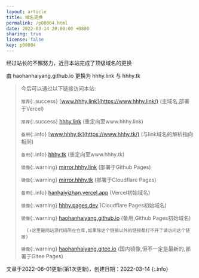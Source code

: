 ```yaml
---
layout: article
title: 域名更换
permalink: /p00004.html
date: 2022-03-14 20:00:00 +0800
sharing: true
license: false
key: p00004
---
```

经过站长的不懈努力，近日本站完成了顶级域名的更换

由 haohanhaiyang.github.io 更换为 hhhy.link 与 hhhy.tk<!--more-->

> 今后可以通过以下链接访问本站:
> 
> `推荐`{:.success} [www.hhhy.link](https://www.hhhy.link/) (主域名,部署于Vercel)
> 
> `推荐`{:.success} [hhhy.link](https://hhhy.link/) (重定向至www.hhhy.link)
> 
> `备用`{:.info} [www.hhhy.tk](https://www.hhhy.tk/) (与link域名的解析指向相同)
> 
> `备用`{:.info} [hhhy.tk](https://hhhy.tk/) (重定向至www.hhhy.tk)
> 
> `镜像`{:.warning} [mirror.hhhy.link](https://mirror.hhhy.link/) (部署于Github Pages)
> 
> `镜像`{:.warning} [mirror.hhhy.tk](https://mirror.hhhy.tk/) (部署于Cloudflare Pages)
> 
> `备用`{:.info} [hanhaiyizhan.vercel.app](https://hanhaiyizhan.vercel.app/) (Vercel初始域名)
> 
> `镜像`{:.warning} [hhhy.pages.dev](https://hhhy.pages.dev/) (Cloudflare Pages初始域名)
> 
> `镜像`{:.warning} [haohanhaiyang.github.io](https://haohanhaiyang.github.io/) (备用,Github Pages初始域名)
> 
> 		(↑这里是网站源代码所在仓库,如果除这个链接以外的链接都打不开了请访问这个链接)
> 
> `镜像`{:.warning} [haohanhaiyang.gitee.io](https://haohanhaiyang.gitee.io/) (国内镜像,但不一定是最新的,部署于Gitee Pages)

文章于2022-06-01更新(第1次更新)，创建日期：2022-03-14
{:.info}

